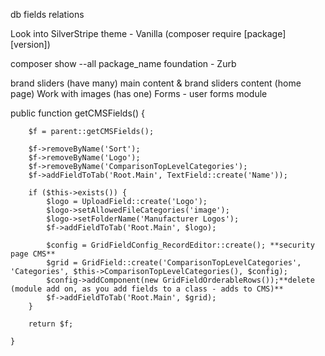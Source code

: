 db fields
relations

Look into SilverStripe theme - Vanilla (composer require [package][version])

composer show --all package_name
foundation - Zurb

brand sliders (have many)
main content & brand sliders content (home page)
Work with images (has one)
Forms - user forms module

public function getCMSFields() {

        $f = parent::getCMSFields();

        $f->removeByName('Sort');
        $f->removeByName('Logo');
        $f->removeByName('ComparisonTopLevelCategories');
        $f->addFieldToTab('Root.Main', TextField::create('Name'));

        if ($this->exists()) {
            $logo = UploadField::create('Logo');
            $logo->setAllowedFileCategories('image');
            $logo->setFolderName('Manufacturer Logos');
            $f->addFieldToTab('Root.Main', $logo);

            $config = GridFieldConfig_RecordEditor::create(); **security page CMS**
            $grid = GridField::create('ComparisonTopLevelCategories', 'Categories', $this->ComparisonTopLevelCategories(), $config);
            $config->addComponent(new GridFieldOrderableRows());**delete (module add on, as you add fields to a class - adds to CMS)**
            $f->addFieldToTab('Root.Main', $grid);
        }

        return $f;

    }
